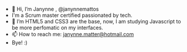 - 👋 Hi, I’m Janynne , @janynnemattos
- I'm a Scrum master certified passionated by tech.
- 🌱 I’m HTML5 and CSS3 are the base, now, I am studying Javascript to be more perfomatic on my interfaces.
- 📫 How to reach me: janynne.matter@hotmail.com
- Bye! :)

